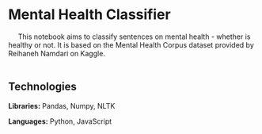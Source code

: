 # Mental Health Classifier

&nbsp;&nbsp;&nbsp;&nbsp;&nbsp;This notebook aims to classify sentences on mental health - whether is healthy or not. It is based on the Mental Health Corpus dataset provided by Reihaneh Namdari on Kaggle. <br> <br>

## Technologies

**Libraries:** Pandas, Numpy, NLTK

**Languages:** Python, JavaScript